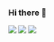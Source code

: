 ### Hi there 👋

<!--
**M3rcy1028/M3rcy1028** is a ✨ _special_ ✨ repository because its `README.md` (this file) appears on your GitHub profile.

Here are some ideas to get you started:

- 🔭 I’m currently working on ...
- 🌱 I’m currently learning ...
- 👯 I’m looking to collaborate on ...
- 🤔 I’m looking for help with ...
- 💬 Ask me about ...
- 📫 How to reach me: ...
- 😄 Pronouns: ...
- ⚡ Fun fact: ...
-->

<img src="https://img.shields.io/badge/C-A8B9CC?style=flat-square&logo=C&logoColor=A8B9CC"/>
<img src="https://img.shields.io/badge/C++-00599C?style=flat-square&logo=C++&logoColor=00599C"/>
<img src="https://img.shields.io/badge/Python-00599C?style=flat-square&logo=Python&logoColor=00599C"/>

